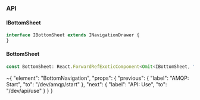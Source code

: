 

### API

#### IBottomSheet

```ts
interface IBottomSheet extends INavigationDrawer {
}
```

#### BottomSheet

```ts
const BottomSheet: React.ForwardRefExoticComponent<Omit<IBottomSheet, "ref"> & React.RefAttributes<unknown>>;
```


~{
  "element": "BottomNavigation",
  "props": {
    "previous": {
      "label": "AMQP: Start",
      "to": "/dev/amqp/start"
    },
    "next": {
      "label": "API: Use",
      "to": "/dev/api/use"
    }
  }
}
